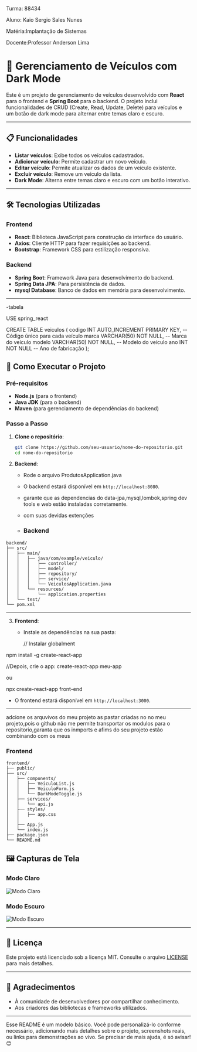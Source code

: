 Turma: 88434

Aluno: Kaio Sergio Sales Nunes

Matéria:Implantação de Sistemas

Docente:Professor Anderson Lima

# 🚗 Gerenciamento de Veículos com Dark Mode

Este é um projeto de gerenciamento de veículos desenvolvido com **React** para o frontend e **Spring Boot** para o backend. O projeto inclui funcionalidades de CRUD (Create, Read, Update, Delete) para veículos e um botão de dark mode para alternar entre temas claro e escuro.

---

## 📋 Funcionalidades

- **Listar veículos**: Exibe todos os veículos cadastrados.
- **Adicionar veículo**: Permite cadastrar um novo veículo.
- **Editar veículo**: Permite atualizar os dados de um veículo existente.
- **Excluir veículo**: Remove um veículo da lista.
- **Dark Mode**: Alterna entre temas claro e escuro com um botão interativo.

---

## 🛠️ Tecnologias Utilizadas

### Frontend
- **React**: Biblioteca JavaScript para construção da interface do usuário.
- **Axios**: Cliente HTTP para fazer requisições ao backend.
- **Bootstrap**: Framework CSS para estilização responsiva.


### Backend
- **Spring Boot**: Framework Java para desenvolvimento do backend.
- **Spring Data JPA**: Para persistência de dados.
- **mysql Database**: Banco de dados em memória para desenvolvimento.

---

-tabela 

USE spring_react

CREATE TABLE veiculos (
    codigo INT AUTO_INCREMENT PRIMARY KEY,  -- Código único para cada veículo
    marca VARCHAR(50) NOT NULL,             -- Marca do veículo
    modelo VARCHAR(50) NOT NULL,            -- Modelo do veículo
    ano INT NOT NULL                        -- Ano de fabricação
);

## 🚀 Como Executar o Projeto

### Pré-requisitos
- **Node.js** (para o frontend)
- **Java JDK** (para o backend)
- **Maven** (para gerenciamento de dependências do backend)

### Passo a Passo

1. **Clone o repositório**:
   ```bash
   git clone https://github.com/seu-usuario/nome-do-repositorio.git
   cd nome-do-repositorio
   ```

2. **Backend**:
   
   - Rode o arquivo ProdutosApplication.java
   
   - O backend estará disponível em `http://localhost:8080`.
  
   - garante que as dependencias do data-jpa,mysql,lombok,spring dev tools e web estão instaladas corretamente.
  
   - com suas devidas extenções
  
   - ### Backend
```
backend/
├── src/
│   ├── main/
│   │   ├── java/com/example/veiculo/
│   │   │   ├── controller/
│   │   │   ├── model/
│   │   │   ├── repository/
│   │   │   ├── service/
│   │   │   └── VeiculosApplication.java
│   │   └── resources/
│   │       └── application.properties
│   └── test/
└── pom.xml
```



---

3. **Frontend**:
   
   - Instale as dependências na sua pasta:
    
     // Instalar globalment

npm install -g create-react-app

//Depois, crie o app:
create-react-app meu-app

ou

npx create-react-app front-end



   
   - O frontend estará disponível em `http://localhost:3000`.

---

adcione os arquvivos do meu projeto as pastar criadas no no meu projeto,pois o github não me permite transportar os modulos para o repositorio,garanta que os inmports e afims do seu projeto estão combinando com os meus


### Frontend
```
frontend/
├── public/
├── src/
│   ├── components/
│   │   ├── VeiculoList.js
│   │   ├── VeiculoForm.js
│   │   └── DarkModeToggle.js
│   ├── services/
│   │   └── api.js
│   ├── styles/
│   │   ├── app.css
│   │   
│   ├── App.js
│   └── index.js
├── package.json
└── README.md
```

## 🖼️ Capturas de Tela

### Modo Claro
![Modo Claro](https://via.placeholder.com/600x400.png?text=Modo+Claro)

### Modo Escuro
![Modo Escuro](https://via.placeholder.com/600x400.png?text=Modo+Escuro)

---

## 📄 Licença

Este projeto está licenciado sob a licença MIT. Consulte o arquivo [LICENSE](LICENSE) para mais detalhes.

---


## 🙏 Agradecimentos

- À comunidade de desenvolvedores por compartilhar conhecimento.
- Aos criadores das bibliotecas e frameworks utilizados.

---

Esse README é um modelo básico. Você pode personalizá-lo conforme necessário, adicionando mais detalhes sobre o projeto, screenshots reais, ou links para demonstrações ao vivo. Se precisar de mais ajuda, é só avisar! 😊
